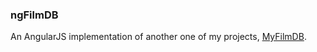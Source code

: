 <h3>ngFilmDB</h3>

An AngularJS implementation of another one of my projects, <a href="https://github.com/lsnare/MyFilmDB.git">MyFilmDB</a>.
